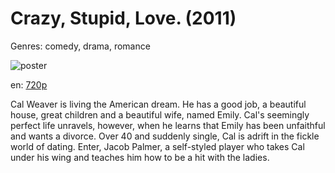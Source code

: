 # Crazy, Stupid, Love. (2011)

Genres: comedy, drama, romance

![poster](http://image.tmdb.org/t/p/w500/n97V1WcpoJ8gBA0pM48Om05o2fN.jpg)

en:
  [720p](magnet:?xt=urn:btih:CEF351E11956244818299F9185C483629C9DE84B&tr=udp://glotorrents.pw:6969/announce&tr=udp://tracker.opentrackr.org:1337/announce&tr=udp://torrent.gresille.org:80/announce&tr=udp://tracker.openbittorrent.com:80&tr=udp://tracker.coppersurfer.tk:6969&tr=udp://tracker.leechers-paradise.org:6969&tr=udp://p4p.arenabg.ch:1337&tr=udp://tracker.internetwarriors.net:1337)
  


Cal Weaver is living the American dream. He has a good job, a beautiful house, great children and a beautiful wife, named Emily. Cal's seemingly perfect life unravels, however, when he learns that Emily has been unfaithful and wants a divorce. Over 40 and suddenly single, Cal is adrift in the fickle world of dating. Enter, Jacob Palmer, a self-styled player who takes Cal under his wing and teaches him how to be a hit with the ladies.